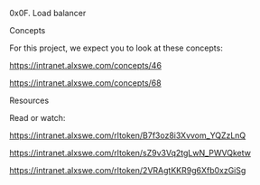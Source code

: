 0x0F. Load balancer

Concepts

For this project, we expect you to look at these concepts:

https://intranet.alxswe.com/concepts/46

https://intranet.alxswe.com/concepts/68

Resources

Read or watch:

https://intranet.alxswe.com/rltoken/B7f3oz8i3Xvvom_YQZzLnQ

https://intranet.alxswe.com/rltoken/sZ9v3Vq2tgLwN_PWVQketw

https://intranet.alxswe.com/rltoken/2VRAgtKKR9g6Xfb0xzGiSg
